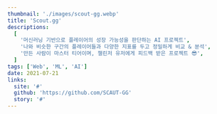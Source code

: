 ```yaml
---
thumbnail: './images/scout-gg.webp'
title: 'Scout.gg'
descriptions:
  [
    '머신러닝 기반으로 플레이어의 성장 가능성을 판단하는 AI 프로젝트',
    '나와 비슷한 구간의 플레이어들과 다양한 지표를 두고 정밀하게 비교 & 분석',
    '만든 사람이 마스터 티어이며, 챌린저 유저에게 피드백 받은 프로젝트 😎',
  ]
tags: ['Web', 'ML', 'AI']
date: 2021-07-21
links:
  site: '#'
  github: 'https://github.com/SCAUT-GG'
  story: '#'
---
```


